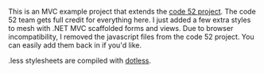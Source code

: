 This is an MVC example project that extends the <a href="http://code52.org/metro.css/" target="_blank">code 52 project</a>.  The code 52 team gets full
credit for everything here.  I just added a few extra styles to mesh with .NET MVC scaffolded forms and views.  Due to browser incompatibility, I removed the javascript
files from the code 52 project.  You can easily add them back in if you'd like.

.less stylesheets are compiled with <a href="https://github.com/dotless/dotless/" target="_blank">dotless</a>.